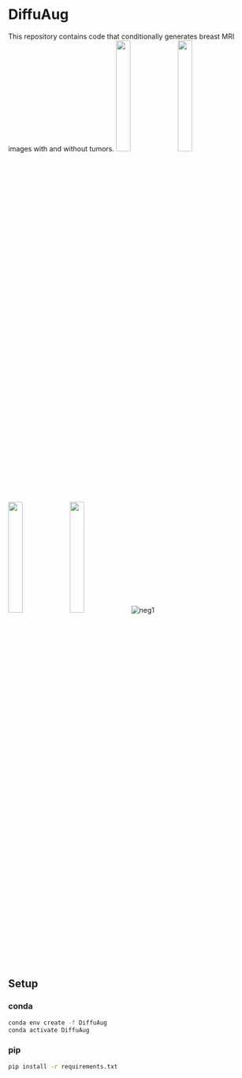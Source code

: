 # DiffuAug
This repository contains code that conditionally generates breast MRI images with and without tumors.
<img src="[이미지1_주소](https://github.com/ArtistDeveloper/DiffuAug/assets/40491724/25ddfe70-7072-4ed4-9fcd-cbad2932a6b8)" width="24%" /> <img src="이미지2_주소" width="24%" /> <img src="이미지3_주소" width="24%" /> <img src="이미지4_주소" width="24%" />
![neg1](https://github.com/ArtistDeveloper/DiffuAug/assets/40491724/25ddfe70-7072-4ed4-9fcd-cbad2932a6b8)


## Setup
### conda
```bash
conda env create -f DiffuAug
conda activate DiffuAug
```

### pip
```bash
pip install -r requirements.txt
```
